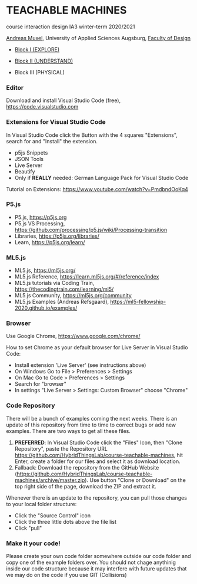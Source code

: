 # TEACHABLE MACHINES
course interaction design IA3 winter-term 2020/2021 

[Andreas Muxel](https://www.andreasmuxel.com/teaching/), University of Applied Sciences Augsburg, [Faculty of Design](https://www.hs-augsburg.de/Gestaltung.html)

* [Block I (EXPLORE)](https://github.com/HybridThingsLab/course-teachable-machines/tree/master/Block_I)

* [Block II (UNDERSTAND)](https://github.com/HybridThingsLab/course-teachable-machines/tree/master/Block_II)

* Block III (PHYSICAL)

### Editor
Download and install Visual Studio Code (free), https://code.visualstudio.com

### Extensions for Visual Studio Code
In Visual Studio Code click the Button with the 4 squares "Extensions", search for and "Install" the extension.

* p5js Snippets
* JSON Tools
* Live Server
* Beautify
* Only if __REALLY__ needed: German Language Pack for Visual Studio Code

Tutorial on Extensions: https://www.youtube.com/watch?v=PmdbndOoKq4

### P5.js
* P5.js, https://p5js.org
* P5.js VS Processing, https://github.com/processing/p5.js/wiki/Processing-transition 
* Libraries, https://p5js.org/libraries/
* Learn, https://p5js.org/learn/

### ML5.js
* ML5.js, https://ml5js.org/
* ML5.js Reference, https://learn.ml5js.org/#/reference/index
* ML5.js tutorials via Coding Train, https://thecodingtrain.com/learning/ml5/
* ML5.js Community, https://ml5js.org/community 
* ML5.js Examples (Andreas Refsgaard), https://ml5-fellowship-2020.github.io/examples/


### Browser
Use Google Chrome, https://www.google.com/chrome/

How to set Chrome as your default browser for Live Server in Visual Studio Code:

* Install extension 'Live Server' (see instructions above)
* On Windows Go to File > Preferences > Settings
* On Mac Go to Code > Preferences > Settings
* Search for "browser"
* In settings "Live Server > Settings: Custom Browser" choose "Chrome"

### Code Repository
There will be a bunch of examples coming the next weeks. There is an update of this repository from time to time to correct bugs or add new examples. There are two ways to get all these files.

1. __PREFERRED__: In Visual Studio Code click the "Files" Icon, then "Clone Repository", paste the Repository URL https://github.com/HybridThingsLab/course-teachable-machines, hit Enter, create a folder for our files and select it as download location.
2. Fallback: Download the repository from the GitHub Website (https://github.com/HybridThingsLab/course-teachable-machines/archive/master.zip). Use button "Clone or Download" on the top right side of the page, download the ZIP and extract it.

Whenever there is an update to the repository, you can pull those changes to your local folder structure:

* Click the "Source Control" icon
* Click the three little dots above the file list
* Click "pull"

### Make it your code!
Please create your own code folder somewhere outside our code folder and copy one of the example folders over. You should not chage anythinig inside our code structure because it may interfere with future updates that we may do on the code if you use GIT (Collisions)

